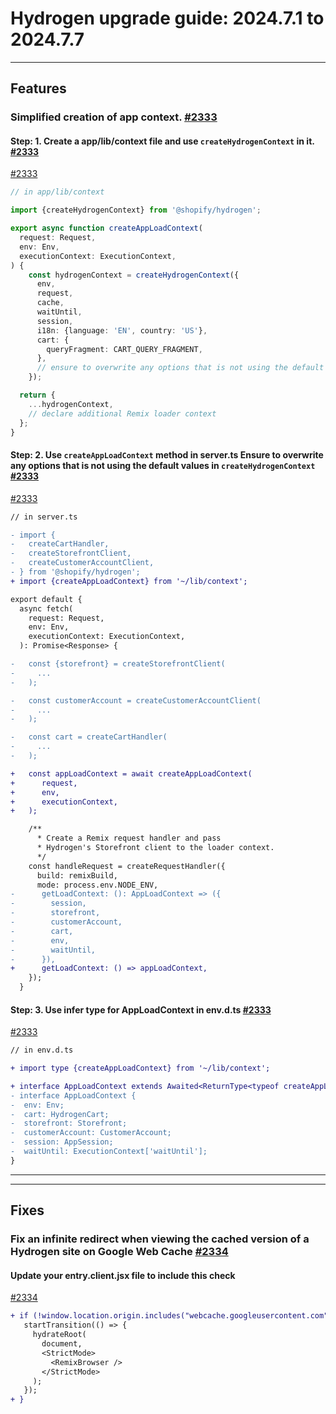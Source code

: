 # Hydrogen upgrade guide: 2024.7.1 to 2024.7.7

----

## Features

### Simplified creation of app context. [#2333](https://github.com/Shopify/hydrogen/pull/2333)

#### Step: 1. Create a app/lib/context file and use `createHydrogenContext` in it. [#2333](https://github.com/Shopify/hydrogen/pull/2333)

[#2333](https://github.com/Shopify/hydrogen/pull/2333)
```.ts
// in app/lib/context

import {createHydrogenContext} from '@shopify/hydrogen';

export async function createAppLoadContext(
  request: Request,
  env: Env,
  executionContext: ExecutionContext,
) {
    const hydrogenContext = createHydrogenContext({
      env,
      request,
      cache,
      waitUntil,
      session,
      i18n: {language: 'EN', country: 'US'},
      cart: {
        queryFragment: CART_QUERY_FRAGMENT,
      },
      // ensure to overwrite any options that is not using the default values from your server.ts
    });

  return {
    ...hydrogenContext,
    // declare additional Remix loader context
  };
}

```

#### Step: 2. Use `createAppLoadContext` method in server.ts Ensure to overwrite any options that is not using the default values in `createHydrogenContext` [#2333](https://github.com/Shopify/hydrogen/pull/2333)

[#2333](https://github.com/Shopify/hydrogen/pull/2333)
```diff
// in server.ts

- import {
-   createCartHandler,
-   createStorefrontClient,
-   createCustomerAccountClient,
- } from '@shopify/hydrogen';
+ import {createAppLoadContext} from '~/lib/context';

export default {
  async fetch(
    request: Request,
    env: Env,
    executionContext: ExecutionContext,
  ): Promise<Response> {

-   const {storefront} = createStorefrontClient(
-     ...
-   );

-   const customerAccount = createCustomerAccountClient(
-     ...
-   );

-   const cart = createCartHandler(
-     ...
-   );

+   const appLoadContext = await createAppLoadContext(
+      request,
+      env,
+      executionContext,
+   );

    /**
      * Create a Remix request handler and pass
      * Hydrogen's Storefront client to the loader context.
      */
    const handleRequest = createRequestHandler({
      build: remixBuild,
      mode: process.env.NODE_ENV,
-      getLoadContext: (): AppLoadContext => ({
-        session,
-        storefront,
-        customerAccount,
-        cart,
-        env,
-        waitUntil,
-      }),
+      getLoadContext: () => appLoadContext,
    });
  }
```

#### Step: 3. Use infer type for AppLoadContext in env.d.ts [#2333](https://github.com/Shopify/hydrogen/pull/2333)

[#2333](https://github.com/Shopify/hydrogen/pull/2333)
```diff
// in env.d.ts

+ import type {createAppLoadContext} from '~/lib/context';

+ interface AppLoadContext extends Awaited<ReturnType<typeof createAppLoadContext>> {
- interface AppLoadContext {
-  env: Env;
-  cart: HydrogenCart;
-  storefront: Storefront;
-  customerAccount: CustomerAccount;
-  session: AppSession;
-  waitUntil: ExecutionContext['waitUntil'];
}

```

----

----

## Fixes

### Fix an infinite redirect when viewing the cached version of a Hydrogen site on Google Web Cache [#2334](https://github.com/Shopify/hydrogen/pull/2334)

#### Update your entry.client.jsx file to include this check
[#2334](https://github.com/Shopify/hydrogen/pull/2334)
```diff
+ if (!window.location.origin.includes("webcache.googleusercontent.com")) {
   startTransition(() => {
     hydrateRoot(
       document,
       <StrictMode>
         <RemixBrowser />
       </StrictMode>
     );
   });
+ }
```
